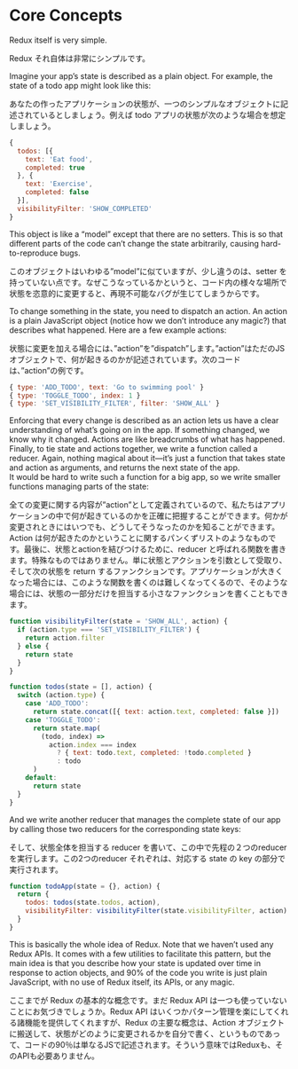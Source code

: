 # Core Concepts

Redux itself is very simple.

Redux それ自体は非常にシンプルです。

Imagine your app’s state is described as a plain object. For example, the state of a todo app might look like this:

あなたの作ったアプリケーションの状態が、一つのシンプルなオブジェクトに記述されているとしましょう。例えば todo アプリの状態が次のような場合を想定しましょう。

```js
{
  todos: [{
    text: 'Eat food',
    completed: true
  }, {
    text: 'Exercise',
    completed: false
  }],
  visibilityFilter: 'SHOW_COMPLETED'
}
```

This object is like a “model” except that there are no setters. This is so that different parts of the code can’t change the state arbitrarily, causing hard-to-reproduce bugs.

このオブジェクトはいわゆる”model”に似ていますが、少し違うのは、setter を持っていない点です。なぜこうなっているかというと、コード内の様々な場所で状態を恣意的に変更すると、再現不可能なバグが生じてしまうからです。

To change something in the state, you need to dispatch an action. An action is a plain JavaScript object \(notice how we don’t introduce any magic?\) that describes what happened. Here are a few example actions:

状態に変更を加える場合には、”action”を”dispatch”します。”action”はただのJSオブジェクトで、何が起きるのかが記述されています。次のコードは、”action”の例です。

```js
{ type: 'ADD_TODO', text: 'Go to swimming pool' }
{ type: 'TOGGLE_TODO', index: 1 }
{ type: 'SET_VISIBILITY_FILTER', filter: 'SHOW_ALL' }
```

Enforcing that every change is described as an action lets us have a clear understanding of what’s going on in the app. If something changed, we know why it changed. Actions are like breadcrumbs of what has happened.  
Finally, to tie state and actions together, we write a function called a reducer. Again, nothing magical about it—it’s just a function that takes state and action as arguments, and returns the next state of the app.  
It would be hard to write such a function for a big app, so we write smaller functions managing parts of the state:

全ての変更に関する内容が”action”として定義されているので、私たちはアプリケーションの中で何が起きているのかを正確に把握することができます。何かが変更されときにはいつでも、どうしてそうなったのかを知ることができます。Action は何が起きたのかということに関するパンくずリストのようなものです。最後に、状態とactionを結びつけるために、reducer と呼ばれる関数を書きます。特殊なものではありません。単に状態とアクションを引数として受取り、そして次の状態を return するファンクションです。アプリケーションが大きくなった場合には、このような関数を書くのは難しくなってくるので、そのような場合には、状態の一部分だけを担当する小さなファンクションを書くこともできます。

```js
function visibilityFilter(state = 'SHOW_ALL', action) {
  if (action.type === 'SET_VISIBILITY_FILTER') {
    return action.filter
  } else {
    return state
  }
}

function todos(state = [], action) {
  switch (action.type) {
    case 'ADD_TODO':
      return state.concat([{ text: action.text, completed: false }])
    case 'TOGGLE_TODO':
      return state.map(
        (todo, index) =>
          action.index === index
            ? { text: todo.text, completed: !todo.completed }
            : todo
      )
    default:
      return state
  }
}
```

And we write another reducer that manages the complete state of our app by calling those two reducers for the corresponding state keys:

そして、状態全体を担当する reducer を書いて、この中で先程の２つのreducer を実行します。この2つのreducer それぞれは、対応する state の key の部分で実行されます。

```js
function todoApp(state = {}, action) {
  return {
    todos: todos(state.todos, action),
    visibilityFilter: visibilityFilter(state.visibilityFilter, action)
  }
}
```

This is basically the whole idea of Redux. Note that we haven’t used any Redux APIs. It comes with a few utilities to facilitate this pattern, but the main idea is that you describe how your state is updated over time in response to action objects, and 90% of the code you write is just plain JavaScript, with no use of Redux itself, its APIs, or any magic.

ここまでが Redux の基本的な概念です。まだ Redux API は一つも使っていないことにお気づきでしょうか。Redux API はいくつかパターン管理を楽にしてくれる諸機能を提供してくれますが、Redux の主要な概念は、Action オブジェクトに搬送して、状態がどのように変更されるかを自分で書く、というものであって、コードの90％は単なるJSで記述されます。そういう意味ではReduxも、そのAPIも必要ありません。

